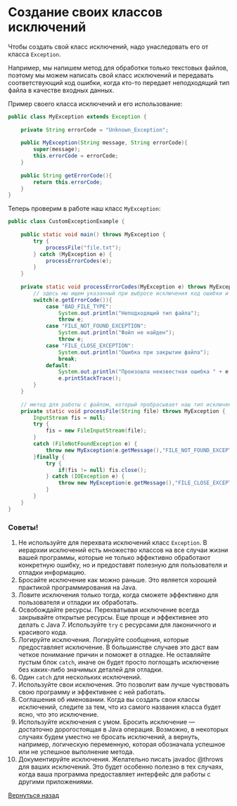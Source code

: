 # Создание своих классов исключений

Чтобы создать свой класс исключений, надо унаследовать его от класса `Exception`. 

Например, мы напишем метод для обработки только текстовых файлов, поэтому мы можем написать свой класс исключений и передавать соответствующий код ошибки, когда кто-то передает неподходящий тип файла в качестве входных данных.

Пример своего класса исключений и его использование:

```Java
public class MyException extends Exception {
 
    private String errorCode = "Unknown_Exception";
     
    public MyException(String message, String errorCode){
        super(message);
        this.errorCode = errorCode;
    }
     
    public String getErrorCode(){
        return this.errorCode;
    }
}
```

Теперь проверим в работе наш класс `MyException`:

```Java
public class CustomExceptionExample {
 
    public static void main() throws MyException {
        try {
            processFile("file.txt");
        } catch (MyException e) {
            processErrorCodes(e);
        }  
    }
 
    private static void processErrorCodes(MyException e) throws MyException {
        // здесь мы ищем указанный при выбросе исключения код ошибки и сообщаем пользователю что произошло
        switch(e.getErrorCode()){
            case "BAD_FILE_TYPE":
                System.out.println("Неподходящий тип файла");
                throw e;
            case "FILE_NOT_FOUND_EXCEPTION":
                System.out.println("Файл не найден");
                throw e;
            case "FILE_CLOSE_EXCEPTION":
                System.out.println("Ошибка при закрытии файла");
                break;
            default:
                System.out.println("Произошла неизвестная ошибка " + e.getMessage());
                e.printStackTrace();
        }
    }
 
    // метод для работы с файлом, который пробрасывает наш тип исключений
    private static void processFile(String file) throws MyException {       
        InputStream fis = null;
        try {
            fis = new FileInputStream(file);
        } 
        catch (FileNotFoundException e) {
            throw new MyException(e.getMessage(),"FILE_NOT_FOUND_EXCEPTION");
        }finally {
            try {
                if(fis != null) fis.close();
            } catch (IOException e) {
                throw new MyException(e.getMessage(),"FILE_CLOSE_EXCEPTION");
            }
        }
    }
}
```

### Советы!

1. Не используйте для перехвата исключений класс `Exception`. В иерархии исключений есть множество классов на все случаи жизни вашей программы, которые не только эффективно обработают конкретную ошибку, но и предоставят полезную для пользователя и отладки информацию.
2. Бросайте исключение как можно раньше. Это является хорошей практикой программирования на Java.
3. Ловите исключения только тогда, когда сможете эффективно для пользователя и отладки их обработать.
4. Освобождайте ресурсы. Перехватывая исключение всегда закрывайте открытые ресурсы. Еще проще и эффективнее это делать с Java 7. Используйте `try` с ресурсами для лаконичного и красивого кода.
5. Логируйте исключения. Логируйте сообщения, которые предоставляет исключение. В большинстве случаев это даст вам четкое понимание причин и поможет в отладке. Не оставляйте пустым блок `catch`, иначе он будет просто поглощать исключение без каких-либо значимых деталей для отладки.
6. Один `catch` для нескольких исключений.
7. Используйте свои исключения. Это позволит вам лучше чувствовать свою программу и эффективнее с ней работать.
8. Соглашения об именовании. Когда вы создать свои классы исключений, следите за тем, что из самого названия класса будет ясно, что это исключение.
9. Используйте исключения с умом. Бросить исключение — достаточно дорогостоящая в Java операция. Возможно, в некоторых случаях будем уместно не бросать исключений, а вернуть, например, логическую переменную, которая обозначала успешное или не успешное выполнение метода.
10. Документируйте исключения. Желательно писать javadoc @throws для ваших исключений. Это будет особенно полезно в тех случаях, когда ваша программа предоставляет интерфейс для работы с другими приложениями.


[Вернуться назад](../../README.md)

